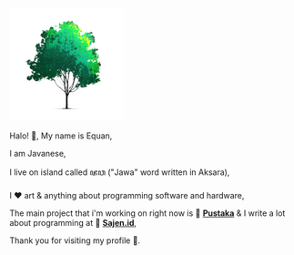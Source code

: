 
![phon](https://raw.githubusercontent.com/junwatu/junwatu/master/sajenid-tree.png)

Halo! 👋, My name is Equan,

I am Javanese,

I live on island called ꦗꦮ ("Jawa" word written in Aksara),

I ♥ art & anything about programming software and hardware,

The main project that i'm working on right now is 🚀 [**Pustaka**](https://kalenderjawa.dev) & I write a lot about programming at 🚀 [**Sajen.id**](https://sajen.id),

Thank you for visiting my profile 🍻.
